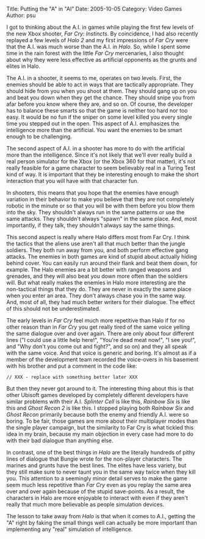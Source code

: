 Title: Putting the "A" in "AI"
Date: 2005-10-05
Category: Video Games
Author: psu

I got to thinking about the A.I. in games while playing the first few levels of the new Xbox shooter, *Far Cry: Instincts*. By coincidence, I had also recently replayed a few levels of *Halo 2* and my first impressions of *Far Cry* were that the A.I. was much worse than the A.I. in *Halo*. So, while I spent some time in the rain forest with the little *Far Cry* mercenaries, I also thought about why they were less effective as artificial opponents as the grunts and elites in Halo.

The A.I. in a shooter, it seems to me, operates on two levels. First, the enemies should be able to act in ways that are tactically appropriate. They should hide from you when you shoot at them. They should gang up on you and beat you down when they get the chance. They should snipe you from afar before you know where they are, and so on. Of course, the developer has to balance these smarts so that the game is neither too hard nor too easy. It would be no fun if the sniper on some level killed you every single time you stepped out in the open. This aspect of A.I. emphasizes the intelligence more than the artificial. You want the enemies to be smart enough to be challenging.

The second aspect of A.I. in a shooter has more to do with the artificial more than the intelligence. Since it's not likely that we'll ever really build a real person simulator for the Xbox (or the Xbox 360 for that matter), it's not really feasible for a game character to seem believably real in a Turing Test kind of way. It is important that they be interesting enough to make the short interaction that you will have with that character fun.

In shooters, this means that you hope that the enemies have enough variation in their behavior to make you believe that they are not completely robotic in the minute or so that you will be with them before you blow them into the sky. They shouldn't always run in the same patterns or use the same attacks. They shouldn't always "spawn" in the same place. And, most importantly, if they talk, they shouldn't always say the same things.

This second aspect is really where Halo differs most from Far Cry. I think the tactics that the aliens use aren't all that much better than the jungle soldiers. They both run away from you, and both perform effective gang attacks. The enemies in both games are kind of stupid about actually hiding behind cover. You can easily run around their flank and beat them down, for example. The Halo enemies are a bit better with ranged weapons and grenades, and they will also beat you down more often than the soldiers will. But what really makes the enemies in Halo more interesting are the non-tactical things that they do. They are never in exactly the same place when you enter an area. They don't always chase you in the same way. And, most of all, they had much better writers for their dialogue. The effect of this should not be underestimated.

The early levels in *Far Cry* feel much more repetitive than Halo if for no other reason than in *Far Cry* you get really tired of the same voice yelling the same dialogue over and over again. There are only about four different lines ("I could use a little help here!", "You're dead meat now!", "I see you!", and "Why don't you come out and fight?", and so on) and they all speak with the same voice. And that voice is generic and boring. It's almost as if a member of the development team recorded the voice-overs in his basement with his brother and put a comment in the code like:

	// XXX - replace with something better later XXX

But then they never got around to it. The interesting thing about this is that other Ubisoft games developed by completely different developers have similar problems with their A.I. *Splinter Cell* is like this, *Rainbow Six* is like this and *Ghost Recon 2* is like this. I stopped playing both *Rainbow Six* and *Ghost Recon* primarily because both the enemy and friendly A.I. were so boring. To be fair, those games are more about their multiplayer modes than the single player campaign, but the similarity to Far Cry is what tickled this idea in my brain, because my main objection in every case had more to do with their bad dialogue than anything else.

In contrast, one of the best things in *Halo* are the literally hundreds of pithy lines of dialogue that Bungie wrote for the non-player characters. The marines and grunts have the best lines. The elites have less variety, but they still make sure to never taunt you in the same way twice when they kill you. This attention to a seemingly minor detail serves to make the game seem much less repetitive than *Far Cry* even as you replay the same area over and over again because of the stupid save-points. As a result, the characters in Halo are more enjoyable to interact with even if they aren't really that much more believable as people simulation devices.

The lesson to take away from *Halo* is that when it comes to A.I., getting the "A" right by faking the small things well can actually be more important than implementing any "real" simulation of intelligence.